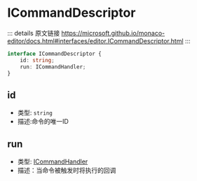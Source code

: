 # ICommandDescriptor
        
::: details 原文链接
https://microsoft.github.io/monaco-editor/docs.html#interfaces/editor.ICommandDescriptor.html
:::

```ts
interface ICommandDescriptor {
    id: string;
    run: ICommandHandler;
}
```

## id

- 类型: `string`
- 描述:命令的唯一ID

## run

- 类型: [ICommandHandler](/api/editor/ICommandHandler.md)
- 描述：当命令被触发时将执行的回调